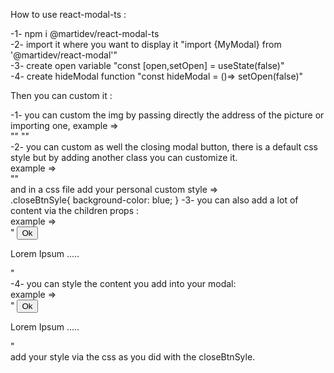 How to use react-modal-ts :</br>

-1- npm i @martidev/react-modal-ts</br>
-2- import it where you want to display it "import {MyModal} from '@martidev/react-modal'"</br>
-3- create open variable "const [open,setOpen] = useState<boolean>(false)"</br>
-4- create hideModal function "const hideModal = ()=> setOpen(false)"</br>

Then you can custom it :</br>

-1- you can custom the img by passing directly the address of the picture or importing one,
example =></br> "<MyModal img="https://www.theLinkOfMyPicture.com"></MyModal>"
"<MyModal img={myPicture}></MyModal>"</br>
-2- you can custom as well the closing modal button, there is a default css style but by adding another class you can customize it.</br>
example =></br> "<MyModal closeBtnSyle="myBtnStyle"></MyModal>"</br>
and in a css file add your personal custom style =></br> .closeBtnSyle{
background-color: blue;
}
-3- you can also add a lot of content via the children props :</br>
example =></br> "<MyModal>
<button>Ok</button>

<p>Lorem Ipsum .....</p>
</MyModal>"</br>
-4- you can style the content you add into your modal:</br>
example =></br> "<MyModal styleContent="myModalContentClass">
<button>Ok</button>
<p>Lorem Ipsum .....</p>
</MyModal>"</br>
add your style via the css as you did with the closeBtnSyle.
